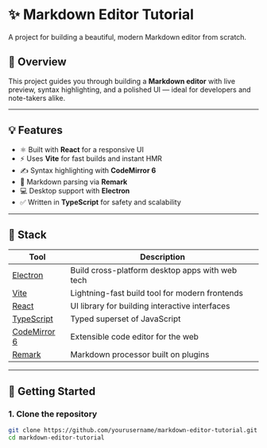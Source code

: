 # ✨ Markdown Editor Tutorial

A  project for building a beautiful, modern Markdown editor from scratch.

<!--## 📸 Screenshot

![Markdown Editor Screenshot](./screenshot.png)-->

## 🎯 Overview

This project guides you through building a **Markdown editor** with live preview, syntax highlighting, and a polished UI — ideal for developers and note-takers alike.

---

## 💡 Features

- ⚛️ Built with **React** for a responsive UI
- ⚡ Uses **Vite** for fast builds and instant HMR
- ✍️ Syntax highlighting with **CodeMirror 6**
- 📝 Markdown parsing via **Remark**
- 💻 Desktop support with **Electron**
- ✅ Written in **TypeScript** for safety and scalability

---

## 🧰 Stack

| Tool         | Description                                                     |
|--------------|-----------------------------------------------------------------|
| [Electron](https://www.electronjs.org/) | Build cross-platform desktop apps with web tech         |
| [Vite](https://vitejs.dev/)             | Lightning-fast build tool for modern frontends          |
| [React](https://reactjs.org/)           | UI library for building interactive interfaces           |
| [TypeScript](https://www.typescriptlang.org/) | Typed superset of JavaScript                        |
| [CodeMirror 6](https://codemirror.net/6/) | Extensible code editor for the web                     |
| [Remark](https://remark.js.org/)        | Markdown processor built on plugins                     |

---

## 🚀 Getting Started

### 1. Clone the repository

```bash
git clone https://github.com/yourusername/markdown-editor-tutorial.git
cd markdown-editor-tutorial
